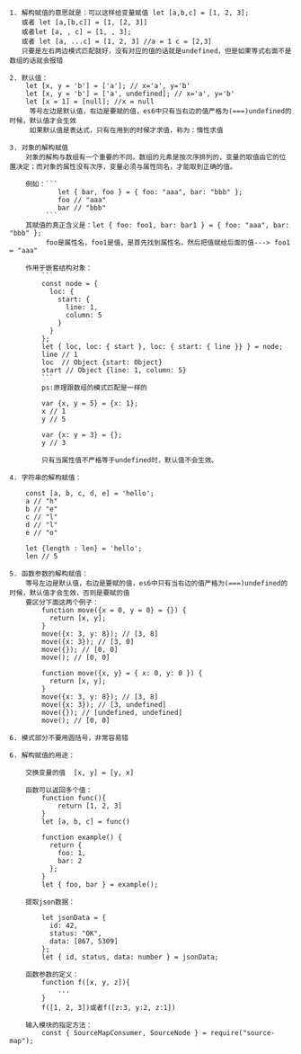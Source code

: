 ```
1. 解构赋值的意思就是：可以这样给变量赋值 let [a,b,c] = [1, 2, 3]; 
   或者 let [a,[b,c]] = [1, [2, 3]]
   或者let [a, , c] = [1, , 3]; 
   或者 let [a, ...c] = [1, 2, 3] //a = 1 c = [2,3]
   只要是左右两边模式匹配就好，没有对应的值的话就是undefined，但是如果等式右面不是数组的话就会报错

2. 默认值：
	let [x, y = 'b'] = ['a']; // x='a', y='b'   
	let [x, y = 'b'] = ['a', undefined]; // x='a', y='b'
	let [x = 1] = [null]; //x = null
	 等号左边是默认值，右边是要赋的值，es6中只有当右边的值严格为(===)undefined的时候，默认值才会生效
	 如果默认值是表达式，只有在用到的时候才求值，称为：惰性求值

3. 对象的解构赋值
	对象的解构与数组有一个重要的不同。数组的元素是按次序排列的，变量的取值由它的位置决定；而对象的属性没有次序，变量必须与属性同名，才能取到正确的值。

	例如：```
			let { bar, foo } = { foo: "aaa", bar: "bbb" };
		 	foo // "aaa"
		 	bar // "bbb"
		 ```
	其赋值的真正含义是：let { foo: foo1, bar: bar1 } = { foo: "aaa", bar: "bbb" };
	     foo是属性名，foo1是值，是首先找到属性名，然后把值赋给后面的值---> foo1 = "aaa"

	作用于嵌套结构对象：
		```
		const node = {  
		  loc: {  
		    start: {  
		      line: 1,  
		      column: 5  
		    }  
		  }  
		};  
		let { loc, loc: { start }, loc: { start: { line }} } = node;  
		line // 1  
		loc  // Object {start: Object}  
		start // Object {line: 1, column: 5}  
		```
		ps:原理跟数组的模式匹配是一样的

		var {x, y = 5} = {x: 1};
		x // 1
		y // 5

		var {x: y = 3} = {};
		y // 3

		只有当属性值不严格等于undefined时，默认值不会生效。

4. 字符串的解构赋值：
   
    const [a, b, c, d, e] = 'hello';
	a // "h"
	b // "e"
	c // "l"
	d // "l"
	e // "o"

	let {length : len} = 'hello';
	len // 5

5. 函数参数的解构赋值：
	等号左边是默认值，右边是要赋的值，es6中只有当右边的值严格为(===)undefined的时候，默认值才会生效，否则是要赋的值
	要区分下面这两个例子：
		function move({x = 0, y = 0} = {}) {
		  return [x, y];
		}
		move({x: 3, y: 8}); // [3, 8]
		move({x: 3}); // [3, 0]
		move({}); // [0, 0]
		move(); // [0, 0]

		function move({x, y} = { x: 0, y: 0 }) {
		  return [x, y];
		}
		move({x: 3, y: 8}); // [3, 8]
		move({x: 3}); // [3, undefined]
		move({}); // [undefined, undefined]
		move(); // [0, 0]

6. 模式部分不要用圆括号，非常容易错

6. 解构赋值的用途：

	交换变量的值  [x, y] = [y, x]

	函数可以返回多个值： 
		function func(){
			return [1, 2, 3]
		}
		let [a, b, c] = func()

		function example() {
		  return {
		    foo: 1,
		    bar: 2
		  };
		}
		let { foo, bar } = example();

	提取json数据：

		let jsonData = {
		  id: 42,
		  status: "OK",
		  data: [867, 5309]
		};
		let { id, status, data: number } = jsonData;

	函数参数的定义：
		function f([x, y, z]){
			...
		}
		f([1, 2, 3])或者f([z:3, y:2, z:1])

	输入模块的指定方法：
		const { SourceMapConsumer, SourceNode } = require("source-map");

	